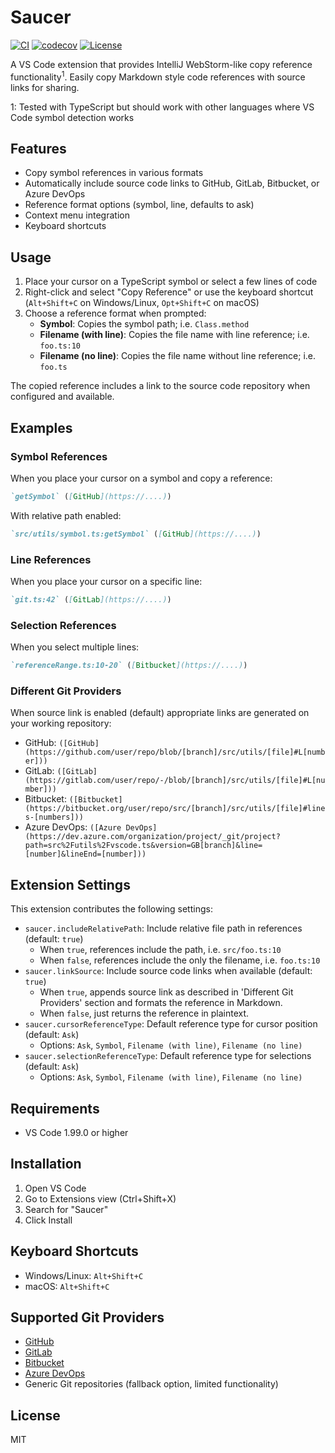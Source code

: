 # Saucer

[![CI](https://github.com/paulchiu/saucer-vscode/actions/workflows/ci.yml/badge.svg)](https://github.com/paulchiu/saucer-vscode/actions/workflows/ci.yml)
[![codecov](https://codecov.io/gh/paulchiu/saucer-vscode/graph/badge.svg?token=3PY54ZDG9N)](https://codecov.io/gh/paulchiu/saucer-vscode)
[![License](https://img.shields.io/github/license/paulchiu/saucer-vscode)](https://github.com/paulchiu/saucer-vscode/blob/main/LICENSE)

A VS Code extension that provides IntelliJ WebStorm-like copy reference functionality<sup>1</sup>. Easily copy Markdown style code references with source links for sharing.

1: Tested with TypeScript but should work with other languages where VS Code symbol detection works

## Features

- Copy symbol references in various formats
- Automatically include source code links to GitHub, GitLab, Bitbucket, or Azure DevOps
- Reference format options (symbol, line, defaults to ask)
- Context menu integration
- Keyboard shortcuts

## Usage

1. Place your cursor on a TypeScript symbol or select a few lines of code
2. Right-click and select "Copy Reference" or use the keyboard shortcut (`Alt+Shift+C` on Windows/Linux, `Opt+Shift+C` on macOS)
3. Choose a reference format when prompted:
   - **Symbol**: Copies the symbol path; i.e. `Class.method`
   - **Filename (with line)**: Copies the file name with line reference; i.e. `foo.ts:10`
   - **Filename (no line)**: Copies the file name without line reference; i.e. `foo.ts`

The copied reference includes a link to the source code repository when configured and available.

## Examples

### Symbol References

When you place your cursor on a symbol and copy a reference:

```md
`getSymbol` ([GitHub](https://....))
```

With relative path enabled:

```md
`src/utils/symbol.ts:getSymbol` ([GitHub](https://....))
```

### Line References

When you place your cursor on a specific line:

```md
`git.ts:42` ([GitLab](https://....))
```

### Selection References

When you select multiple lines:

```md
`referenceRange.ts:10-20` ([Bitbucket](https://....))
```

### Different Git Providers

When source link is enabled (default) appropriate links are generated on your working repository:

- GitHub: `([GitHub](https://github.com/user/repo/blob/[branch]/src/utils/[file]#L[number]))`
- GitLab: `([GitLab](https://gitlab.com/user/repo/-/blob/[branch]/src/utils/[file]#L[number]))`
- Bitbucket: `([Bitbucket](https://bitbucket.org/user/repo/src/[branch]/src/utils/[file]#lines-[numbers]))`
- Azure DevOps: `([Azure DevOps](https://dev.azure.com/organization/project/_git/project?path=src%2Futils%2Fvscode.ts&version=GB[branch]&line=[number]&lineEnd=[number]))`

## Extension Settings

This extension contributes the following settings:

- `saucer.includeRelativePath`: Include relative file path in references (default: `true`)
  - When `true`, references include the path, i.e. `src/foo.ts:10`
  - When `false`, references include the only the filename, i.e. `foo.ts:10`
- `saucer.linkSource`: Include source code links when available (default: `true`)
  - When `true`, appends source link as described in 'Different Git Providers' section and formats the reference in Markdown.
  - When `false`, just returns the reference in plaintext.
- `saucer.cursorReferenceType`: Default reference type for cursor position (default: `Ask`)
  - Options: `Ask`, `Symbol`, `Filename (with line)`, `Filename (no line)`
- `saucer.selectionReferenceType`: Default reference type for selections (default: `Ask`)
  - Options: `Ask`, `Symbol`, `Filename (with line)`, `Filename (no line)`

## Requirements

- VS Code 1.99.0 or higher

## Installation

1. Open VS Code
2. Go to Extensions view (Ctrl+Shift+X)
3. Search for "Saucer"
4. Click Install

## Keyboard Shortcuts

- Windows/Linux: `Alt+Shift+C`
- macOS: `Alt+Shift+C`

## Supported Git Providers

- [GitHub](https://github.com)
- [GitLab](https://gitlab.com)
- [Bitbucket](https://bitbucket.org)
- [Azure DevOps](https://dev.azure.com)
- Generic Git repositories (fallback option, limited functionality)

## License

MIT
